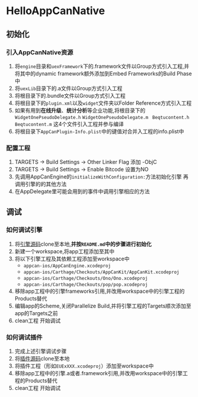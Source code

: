 # HelloAppCanNative
## 初始化

### 引入AppCanNative资源

1. 将`engine`目录和`uexFramework`下的.framework文件以Group方式引入工程,并将其中的dynamic framework额外添加到Embed Frameworks的Build Phase中
2. 将`uexLib`目录下的.a文件以Group方式引入工程
3. 将根目录下的.bundle文件以Group方式引入工程
4. 将根目录下的`plugin.xml`以及`widget`文件夹以Folder Reference方式引入工程
5. 如果有用到**在线升级**、**统计分析**等企业功能,将根目录下的`WidgetOnePseudoDelegate.h` `WidgetOnePseudoDelegate.m` ` Beqtucontent.h` `Beqtucontent.m` 这4个文件引入工程并参与编译
6. 将根目录下`AppCanPlugin-Info.plist`中的键值对合并入工程的info.plist中

### 配置工程

1. TARGETS -> Build Settings -> Other Linker Flag 添加 -ObjC
2. TARGETS -> Build Settings -> Enable Bitcode 设置为NO
3. 先调用AppCanEngine的`initializeWithConfiguration:`方法初始化引擎 再调用引擎的的其他方法
4. 在AppDelegate里可能会用到的事件中调用引擎相应的方法



## 调试

### 如何调试引擎

1. 将[引擎源码](https://github.com/appcanopensource/appcan-ios)clone至本地,**并按`README.md`中的步骤进行初始化**
2. 新建一个workspace,将app工程添加至其中
3. 将以下引擎工程及其依赖工程添加至workspace中
   * `appcan-ios/AppCanEngine.xcodeproj`
   * `appcan-ios/Carthage/Checkouts/AppCanKit/AppCanKit.xcodeproj`
   * `appcan-ios/Carthage/Checkouts/Ono/Ono.xcodeproj`
   * `appcan-ios/Carthage/Checkouts/pop/pop.xcodeproj`
4. 移除app工程中的引擎frameworks引用,并改用workspace中的引擎工程的Products替代
5. 编辑app的Scheme,关闭Parallelize Build,并将引擎工程的Targets顺次添加至app的Targets之前
6. clean工程 开始调试

### 如何调试插件

1. 完成上述引擎调试步骤
2. 将[插件源码](https://github.com/ios-plugin/)clone至本地
3. 将插件工程（形如`EUExXXX.xcodeproj`）添加至workspace中
4. 移除app工程中的引擎.a或者.framework引用,并改用workspace中的引擎工程的Products替代
5. clean工程 开始调试